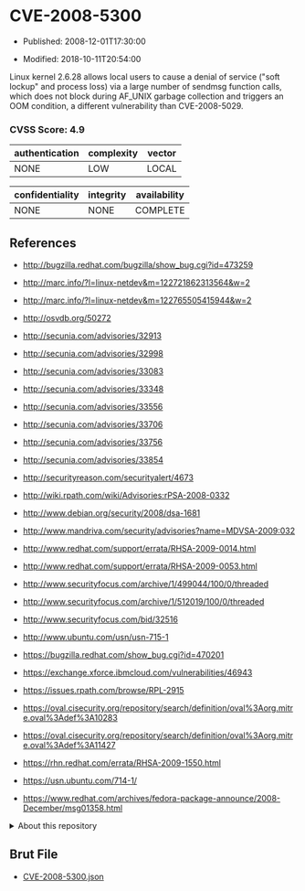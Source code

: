 # CVE-2008-5300

- Published: 2008-12-01T17:30:00

- Modified: 2018-10-11T20:54:00

Linux kernel 2.6.28 allows local users to cause a denial of service ("soft lockup" and process loss) via a large number of sendmsg function calls, which does not block during AF_UNIX garbage collection and triggers an OOM condition, a different vulnerability than CVE-2008-5029.

### CVSS Score: **4.9**

| authentication | complexity | vector |
| --- | --- | --- |
| NONE | LOW | LOCAL |

| confidentiality | integrity | availability |
| --- | --- | --- |
| NONE | NONE | COMPLETE |

## References

* http://bugzilla.redhat.com/bugzilla/show_bug.cgi?id=473259

* http://marc.info/?l=linux-netdev&m=122721862313564&w=2

* http://marc.info/?l=linux-netdev&m=122765505415944&w=2

* http://osvdb.org/50272

* http://secunia.com/advisories/32913

* http://secunia.com/advisories/32998

* http://secunia.com/advisories/33083

* http://secunia.com/advisories/33348

* http://secunia.com/advisories/33556

* http://secunia.com/advisories/33706

* http://secunia.com/advisories/33756

* http://secunia.com/advisories/33854

* http://securityreason.com/securityalert/4673

* http://wiki.rpath.com/wiki/Advisories:rPSA-2008-0332

* http://www.debian.org/security/2008/dsa-1681

* http://www.mandriva.com/security/advisories?name=MDVSA-2009:032

* http://www.redhat.com/support/errata/RHSA-2009-0014.html

* http://www.redhat.com/support/errata/RHSA-2009-0053.html

* http://www.securityfocus.com/archive/1/499044/100/0/threaded

* http://www.securityfocus.com/archive/1/512019/100/0/threaded

* http://www.securityfocus.com/bid/32516

* http://www.ubuntu.com/usn/usn-715-1

* https://bugzilla.redhat.com/show_bug.cgi?id=470201

* https://exchange.xforce.ibmcloud.com/vulnerabilities/46943

* https://issues.rpath.com/browse/RPL-2915

* https://oval.cisecurity.org/repository/search/definition/oval%3Aorg.mitre.oval%3Adef%3A10283

* https://oval.cisecurity.org/repository/search/definition/oval%3Aorg.mitre.oval%3Adef%3A11427

* https://rhn.redhat.com/errata/RHSA-2009-1550.html

* https://usn.ubuntu.com/714-1/

* https://www.redhat.com/archives/fedora-package-announce/2008-December/msg01358.html

<details>
<summary>About this repository</summary> 

  This repository is part of the project [Live Hack CVE](https://github.com/Live-Hack-CVE). Main website can be found [www.live-hack.org](https://www.live-hack.org) 
  
  Made by [Sn0wAlice](https://github.com/Sn0wAlice) for the people that care about security and need to have a feed of the latest CVEs. Hope you enjoy it, don't forget to star the repo and follow me on [Twitter](https://twitter.com/Sn0wAlice) and [Github](https://github.com/Sn0wAlice). And that is my [personnal website](https://www.alice-snow.me/)

  - [Home Page](https://github.com/Live-Hack-CVE)
  - [Framework](https://github.com/Live-Hack-CVE/cve-framework)
  - [CVE database](https://github.com/Live-Hack-CVE/full_database)
  - [Changelog](https://github.com/Live-Hack-CVE/Changelog)
</details>

## Brut File

* [CVE-2008-5300.json](https://raw.githubusercontent.com/Live-Hack-CVE/full_database/main/cves/2008/CVE-2008-5300.json)

